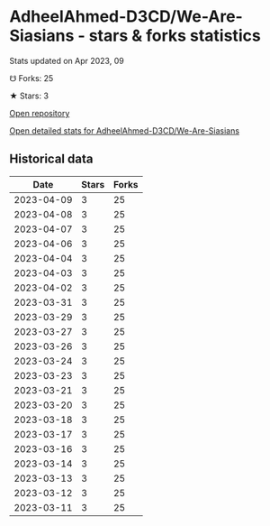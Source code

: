 # AdheelAhmed-D3CD/We-Are-Siasians - stars & forks statistics

Stats updated on Apr 2023, 09

☋ Forks: 25

★ Stars: 3

[Open repository](https://github.com/AdheelAhmed-D3CD/We-Are-Siasians)

[Open detailed stats for AdheelAhmed-D3CD/We-Are-Siasians](https://reviewgithub.com/rep/AdheelAhmed-D3CD/We-Are-Siasians)

## Historical data
| Date | Stars | Forks |
|------|-------|-------|
| 2023-04-09 | 3 | 25 | 
| 2023-04-08 | 3 | 25 | 
| 2023-04-07 | 3 | 25 | 
| 2023-04-06 | 3 | 25 | 
| 2023-04-04 | 3 | 25 | 
| 2023-04-03 | 3 | 25 | 
| 2023-04-02 | 3 | 25 | 
| 2023-03-31 | 3 | 25 | 
| 2023-03-29 | 3 | 25 | 
| 2023-03-27 | 3 | 25 | 
| 2023-03-26 | 3 | 25 | 
| 2023-03-24 | 3 | 25 | 
| 2023-03-23 | 3 | 25 | 
| 2023-03-21 | 3 | 25 | 
| 2023-03-20 | 3 | 25 | 
| 2023-03-18 | 3 | 25 | 
| 2023-03-17 | 3 | 25 | 
| 2023-03-16 | 3 | 25 | 
| 2023-03-14 | 3 | 25 | 
| 2023-03-13 | 3 | 25 | 
| 2023-03-12 | 3 | 25 | 
| 2023-03-11 | 3 | 25 | 

